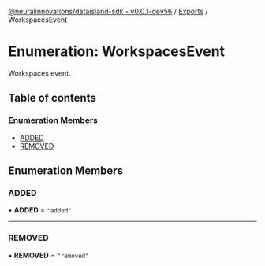[@neuralinnovations/dataisland-sdk - v0.0.1-dev56](../../README.md) / [Exports](../modules.md) / WorkspacesEvent

# Enumeration: WorkspacesEvent

Workspaces event.

## Table of contents

### Enumeration Members

- [ADDED](WorkspacesEvent.md#added)
- [REMOVED](WorkspacesEvent.md#removed)

## Enumeration Members

### ADDED

• **ADDED** = ``"added"``

___

### REMOVED

• **REMOVED** = ``"removed"``
